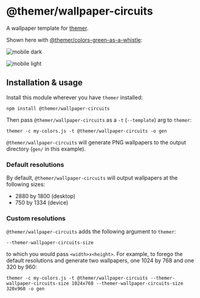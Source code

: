 # @themer/wallpaper-circuits

A wallpaper template for [themer](https://github.com/mjswensen/themer).

Shown here with [@themer/colors-green-as-a-whistle](https://github.com/mjswensen/themer/tree/main/cli/packages/colors-green-as-a-whistle):

![mobile dark](https://cdn.jsdelivr.net/gh/mjswensen/themer@62eb2382e1ecadfc711256d8ed27c83970bdd65e/cli/packages/wallpaper-circuits/assets/themer-wallpaper-circuits-dark-750x1334.png)

![mobile light](https://cdn.jsdelivr.net/gh/mjswensen/themer@62eb2382e1ecadfc711256d8ed27c83970bdd65e/cli/packages/wallpaper-circuits/assets/themer-wallpaper-circuits-light-750x1334.png)

## Installation & usage

Install this module wherever you have `themer` installed:

    npm install @themer/wallpaper-circuits

Then pass `@themer/wallpaper-circuits` as a `-t` (`--template`) arg to `themer`:

    themer -c my-colors.js -t @themer/wallpaper-circuits -o gen

`@themer/wallpaper-circuits` will generate PNG wallpapers to the output directory (`gen/` in this example).

### Default resolutions

By default, `@themer/wallpaper-circuits` will output wallpapers at the following sizes:

- 2880 by 1800 (desktop)
- 750 by 1334 (device)

### Custom resolutions

`@themer/wallpaper-circuits` adds the following argument to `themer`:

    --themer-wallpaper-circuits-size

to which you would pass `<width>x<height>`. For example, to forego the default resolutions and generate two wallpapers, one 1024 by 768 and one 320 by 960:

    themer -c my-colors.js -t @themer/wallpaper-circuits --themer-wallpaper-circuits-size 1024x768 --themer-wallpaper-circuits-size 320x960 -o gen
